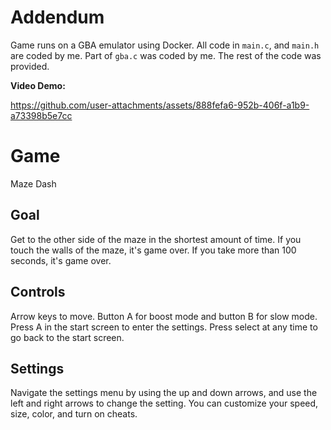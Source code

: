 # Addendum
Game runs on a GBA emulator using Docker. All code in `main.c`, and `main.h` are coded by me. Part of `gba.c` was coded by me. The rest of the code was provided.

**Video Demo:**

https://github.com/user-attachments/assets/888fefa6-952b-406f-a1b9-a73398b5e7cc

# Game
Maze Dash

## Goal
Get to the other side of the maze in the shortest amount of time.
If you touch the walls of the maze, it's game over.
If you take more than 100 seconds, it's game over.

## Controls
Arrow keys to move. Button A for boost mode and button B for slow mode.
Press A in the start screen to enter the settings.
Press select at any time to go back to the start screen.

## Settings
Navigate the settings menu by using the up and down arrows, and use the left and right arrows to change the setting.
You can customize your speed, size, color, and turn on cheats.

